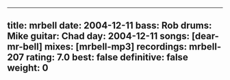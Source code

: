 
---
title: mrbell
date: 2004-12-11
bass:	Rob
drums:	Mike
guitar:	Chad
day: 2004-12-11
songs: [dear-mr-bell]
mixes: [mrbell-mp3]
recordings: mrbell-207
rating: 7.0
best: false
definitive: false
weight: 0
---
